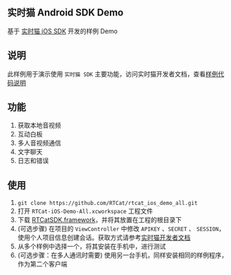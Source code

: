 ## 实时猫 Android SDK Demo

基于 [实时猫 iOS SDK](https://shishimao.com) 开发的样例 Demo

## 说明

此样例用于演示使用 `实时猫 SDK` 主要功能，访问实时猫开发者文档，查看[样例代码说明](http://docs.shishimao.com/05.%20ios/02.%20demo.html)

## 功能

1. 获取本地音视频
2. 互动白板
3. 多人音视频通信
4. 文字聊天
5. 日志和错误

## 使用

1. `git clone https://github.com/RTCat/rtcat_ios_demo_all.git`
2. 打开 `RTCat-iOS-Demo-All.xcworkspace` 工程文件
3. 下载 [RTCatSDK.framework](http://docs.shishimao.com/05.%20ios/01.%20introduction.html)，并将其放置在工程的根目录下
4. (可选步骤) 在项目的 `ViewController` 中修改 `APIKEY` 、`SECRET` 、 `SESSION`，使用个人项目信息创建会话。获取方式请参考[实时猫开发者文档](http://docs.shishimao.com/02.%20getting-started/02.%20dashboard-and-projects.html#)
5. 从多个样例中选择一个，将其安装在手机中，进行测试
6. (可选步骤：在多人通讯时需要) 使用另一台手机，同样安装相同的样例程序，作为第二个客户端
